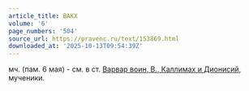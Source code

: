 ```yaml
---
article_title: ВАКХ
volume: '6'
page_numbers: '504'
source_url: https://pravenc.ru/text/153869.html
downloaded_at: '2025-10-13T09:54:39Z'
---
```


мч. (пам. 6 мая) - см. в ст. [Варвар воин, В., Каллимах и Дионисий](<https://pravenc.ru/text/Варвар воин  В   Каллимах и Дионисий.html>), мученики.
